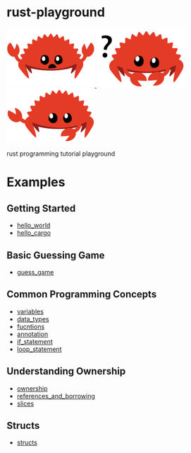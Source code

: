 # rust-playground

<a href="https://github.com/anuraghazra/github-readme-stats">
  <img src="./readme_assets/panics.svg" alt="drawing" width="200"/>
  <img src="./readme_assets/does_not_compile.svg" alt="drawing" width="200"/>
  <img src="./readme_assets/not_desired_behavior.svg" alt="drawing" width="200"/>
</a>

rust programming tutorial playground 


# Examples

## Getting Started  
- [hello_world](./hello_world/main.rs)  
- [hello_cargo](./hello_cargo/src/main.rs)  

## Basic Guessing Game
- [guess_game](./guess_game/src/main.rs)  

## Common Programming Concepts
- [variables](./variables/src/main.rs)  
- [data_types](./data_type/src/main.rs)  
- [fucntions](./fucntions/src/main.rs)  
- [annotation](https://github.com/mousedoc/rust-playground/blob/main/annotation/src/main.rs)  
- [if_statement](./if_statement/src/main.rs)  
- [loop_statement](./loop_statement/src/main.rs) 

## Understanding Ownership
- [ownership](./ownership/src/main.rs)  
- [references_and_borrowing](./references_and_borrowing/src/main.rs)  
- [slices](./slices/src/main.rs)  

## Structs
- [structs](./tree/main/ownership/src/main.rs)  
